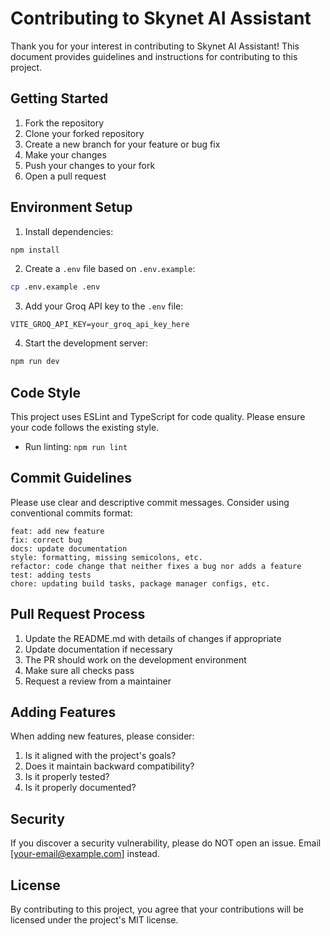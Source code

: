 # Contributing to Skynet AI Assistant

Thank you for your interest in contributing to Skynet AI Assistant! This document provides guidelines and instructions for contributing to this project.

## Getting Started

1. Fork the repository
2. Clone your forked repository
3. Create a new branch for your feature or bug fix
4. Make your changes
5. Push your changes to your fork
6. Open a pull request

## Environment Setup

1. Install dependencies:
```bash
npm install
```

2. Create a `.env` file based on `.env.example`:
```bash
cp .env.example .env
```

3. Add your Groq API key to the `.env` file:
```
VITE_GROQ_API_KEY=your_groq_api_key_here
```

4. Start the development server:
```bash
npm run dev
```

## Code Style

This project uses ESLint and TypeScript for code quality. Please ensure your code follows the existing style.

- Run linting: `npm run lint`

## Commit Guidelines

Please use clear and descriptive commit messages. Consider using conventional commits format:

```
feat: add new feature
fix: correct bug
docs: update documentation
style: formatting, missing semicolons, etc.
refactor: code change that neither fixes a bug nor adds a feature
test: adding tests
chore: updating build tasks, package manager configs, etc.
```

## Pull Request Process

1. Update the README.md with details of changes if appropriate
2. Update documentation if necessary
3. The PR should work on the development environment
4. Make sure all checks pass
5. Request a review from a maintainer

## Adding Features

When adding new features, please consider:

1. Is it aligned with the project's goals?
2. Does it maintain backward compatibility?
3. Is it properly tested?
4. Is it properly documented?

## Security

If you discover a security vulnerability, please do NOT open an issue. Email [your-email@example.com] instead.

## License

By contributing to this project, you agree that your contributions will be licensed under the project's MIT license.